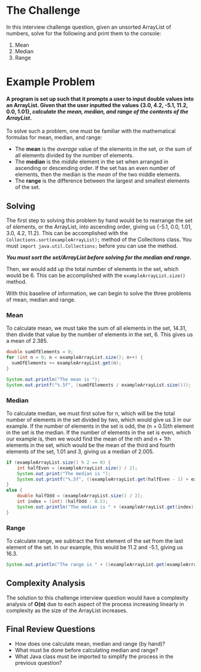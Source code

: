 # The Challenge
In this interview challenge question, given an unsorted ArrayList of numbers, solve for the following and print them to the console:
1. Mean
2. Median
3. Range

# Example Problem
#### A program is set up such that it prompts a user to input double values into an ArrayList. Given that the user inputted the values {3.0, 4.2, -5.1, 11.2, 0.0, 1.01}, _calculate the **mean, median, and range** of the contents of the ArrayList_. 


To solve such a problem, one must be familiar with the mathematical formulas for mean, median, and range:
* The **mean** is the _average_ value of the elements in the set, or the sum of all elements divided by the number of elements.
* The **median** is the _middle_ element in the set when arranged in ascending or descending order. If the set has an even number of elements, then the median is the _mean_ of the two middle elements. 
* The **range** is the difference between the largest and smallest elements of the set.


## Solving

The first step to solving this problem by hand would be to rearrange the set of elements, or the ArrayList, into ascending order, giving us {-5.1, 0.0, 1.01, 3.0, 4.2, 11.2}. This can be accomplished with the `Collections.sort(exampleArrayList);` method of the Collections class. You must `import java.util.Collections;` before you can use the method.

**_You must sort the set/ArrayList before solving for the median and range._**

Then, we would add up the total number of elements in the set, which would be 6. This can be accomplished with the `exampleArrayList.size()` method. 

With this baseline of information, we can begin to solve the three problems of mean, median and range.


### Mean

To calculate mean, we must take the sum of all elements in the set, 14.31, then divide that value by the number of elements in the set, 6. This gives us a mean of 2.385. 
```java
double sumOfElements = 0;
for (int n = 0; n < exampleArrayList.size(); n++) {
  sumOfElements += exampleArrayList.get(n);
}

System.out.println("The mean is ");
System.out.printf("%.5f", (sumOfElements / exampleArrayList.size()));
```


### Median

To calculate median, we must first solve for n, which will be the total number of elements in the set divided by two, which would give us 3 in our example. If the number of elements in the set is odd, the (n + 0.5)th element in the set is the median. If the number of elements in the set is even, which our example is, then we would find the mean of the nth and n + 1th elements in the set, which would be the mean of the third and fourth elements of the set, 1.01 and 3, giving us a median of 2.005.
```java
if (exampleArrayList.size() % 2 == 0) {
    int halfEven = (exampleArrayList.size() / 2);
    System.out.print("The median is ");
    System.out.printf("%.5f", ((exampleArrayList.get(halfEven - 1) + exampleArrayList.get(halfEven)) / 2));
}
else {
    double halfOdd = (exampleArrayList.size() / 2);
    int index = (int) (halfOdd - 0.5);
    System.out.println("The median is " + (exampleArrayList.get(index)));
}
```


### Range

To calculate range, we subtract the first element of the set from the last element of the set. In our example, this would be 11.2 and -5.1, giving us 16.3. 
```java
System.out.println("The range is " + ((exampleArrayList.get(exampleArrayList.size() - 1) - exampleArrayList.get(0))));
```


## Complexity Analysis
The solution to this challenge interview question would have a complexity analysis of **O(n)** due to each aspect of the process increasing linearly in complexity as the size of the ArrayList increases.


## Final Review Questions
* How does one calculate mean, median and range (by hand)?
* What must be done before calculating median and range?
* What Java class must be imported to simplify the process in the previous question?
